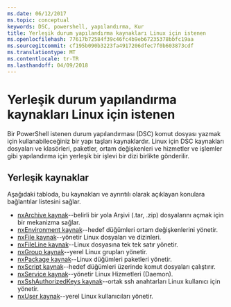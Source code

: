 ```yaml
---
ms.date: 06/12/2017
ms.topic: conceptual
keywords: DSC, powershell, yapılandırma, Kur
title: Yerleşik durum yapılandırma kaynakları Linux için istenen
ms.openlocfilehash: 77617b72584f39c46fc4b9eb67235378bbfc19aa
ms.sourcegitcommit: cf195b090b3223fa4917206dfec7f0b603873cdf
ms.translationtype: MT
ms.contentlocale: tr-TR
ms.lasthandoff: 04/09/2018
---
```

# <a name="built-in-desired-state-configuration-resources-for-linux"></a>Yerleşik durum yapılandırma kaynakları Linux için istenen

Bir PowerShell istenen durum yapılandırması (DSC) komut dosyası yazmak için kullanabileceğiniz bir yapı taşları kaynaklardır. Linux için DSC kaynakları dosyaları ve klasörleri, paketler, ortam değişkenleri ve hizmetler ve işlemler gibi yapılandırma için yerleşik bir işlevi bir dizi birlikte gönderilir.

## <a name="built-in-resources"></a>Yerleşik kaynaklar

Aşağıdaki tabloda, bu kaynakları ve ayrıntılı olarak açıklayan konulara bağlantılar listesini sağlar.

* [nxArchive kaynak](lnxArchiveResource.md)--belirli bir yola Arşivi (.tar, .zip) dosyalarını açmak için bir mekanizma sağlar.
* [nxEnvironment kaynak](lnxEnvironmentResource.md)--hedef düğümleri ortam değişkenlerini yönetir.
* [nxFile kaynak](lnxFileResource.md)--yönetir Linux dosyaları ve dizinleri.
* [nxFileLine kaynak](lnxFileLineResource.md)--Linux dosyasına tek tek satır yönetir.
* [nxGroup kaynak](lnxGroupResource.md)--yerel Linux grupları yönetir.
* [nxPackage kaynak](lnxPackageResource.md)--Linux düğümleri paketleri yönetir.
* [nxScript kaynak](lnxScriptResource.md)--hedef düğümleri üzerinde komut dosyaları çalıştırır.
* [nxService kaynak](lnxServiceResource.md)--yönetir Linux Hizmetleri (Daemon).
* [nxSshAuthorizedKeys kaynak](lnxSshAuthorizedKeysResource.md)--ortak ssh anahtarları Linux kullanıcı için yönetir.
* [nxUser kaynak](lnxUserResource.md)--yerel Linux kullanıcıları yönetir.
